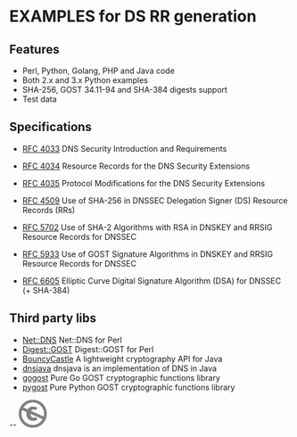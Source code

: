EXAMPLES for DS RR generation
=============================

Features
--------
* Perl, Python, Golang, PHP and Java code
* Both 2.x and 3.x Python examples
* SHA-256, GOST 34.11-94 and SHA-384 digests support
* Test data

Specifications
--------------

* [RFC 4033](https://tools.ietf.org/html/rfc4033)  DNS Security Introduction and Requirements
* [RFC 4034](https://tools.ietf.org/html/rfc4034)  Resource Records for the DNS Security Extensions
* [RFC 4035](https://tools.ietf.org/html/rfc4035)  Protocol Modifications for the DNS Security Extensions

* [RFC 4509](https://tools.ietf.org/html/rfc4509)  Use of SHA-256 in DNSSEC Delegation Signer (DS) Resource Records (RRs)
* [RFC 5702](https://tools.ietf.org/html/rfc5702)  Use of SHA-2 Algorithms with RSA in DNSKEY and RRSIG Resource Records for DNSSEC
* [RFC 5933](https://tools.ietf.org/html/rfc5933)  Use of GOST Signature Algorithms in DNSKEY and RRSIG Resource Records for DNSSEC
* [RFC 6605](https://tools.ietf.org/html/rfc6605)  Elliptic Curve Digital Signature Algorithm (DSA) for DNSSEC (+ SHA-384)

Third party libs
----------------

* [Net::DNS](http://search.cpan.org/~nlnetlabs/Net-DNS/) Net::DNS for Perl
* [Digest::GOST](http://search.cpan.org/~gray/Digest-GOST/) Digest::GOST for Perl
* [BouncyCastle](http://www.bouncycastle.org/) A lightweight cryptography API for Java
* [dnsjava](http://www.dnsjava.org/) dnsjava is an implementation of DNS in Java
* [gogost](http://www.cypherpunks.ru/gogost/) Pure Go GOST cryptographic functions library
* [pygost](https://pypi.python.org/pypi/pygost/) Pure Python GOST cryptographic functions library

-- 
[![UNLICENSE](noc.png)](UNLICENSE)

